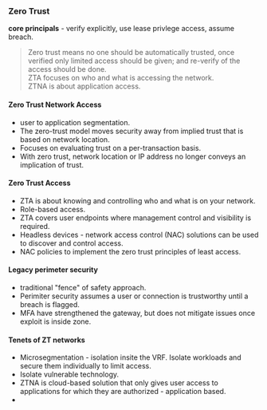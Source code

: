 ### Zero Trust  
**core principals** - verify explicitly, use lease privlege access, assume breach.  

> Zero trust means no one should be automatically trusted, once verified only limited access should be given; and re-verify of the access should be done.  
> ZTA focuses on who and what is accessing the network.  
> ZTNA is about application access.  

#### Zero Trust Network Access    
*  user to application segmentation.  
*  The zero-trust model moves security away from implied trust that is based on network location. 
*  Focuses on evaluating trust on a per-transaction basis.  
*  With zero trust, network location or IP address no longer conveys an implication of trust.  

#### Zero Trust Access  
*  ZTA is about knowing and controlling who and what is on your network.  
*  Role-based access.  
*  ZTA covers user endpoints where management control and visibility is required.  
*  Headless devices - network access control (NAC) solutions can be used to discover and control access.  
*  NAC policies to implement the zero trust principles of least access.  

#### Legacy perimeter security  
*  traditional "fence" of safety approach.  
*  Perimiter security assumes a user or connection is trustworthy until a breach is flagged.  
*  MFA have strengthened the gateway, but does not mitigate issues once exploit is inside zone.  

#### Tenets of ZT networks  
* Microsegmentation - isolation insite the VRF.  Isolate workloads and secure them individually to limit access.  
* Isolate vulnerable technology.
* ZTNA is cloud-based solution that only gives user access to applications for which they are authorized - application based.  
* 

